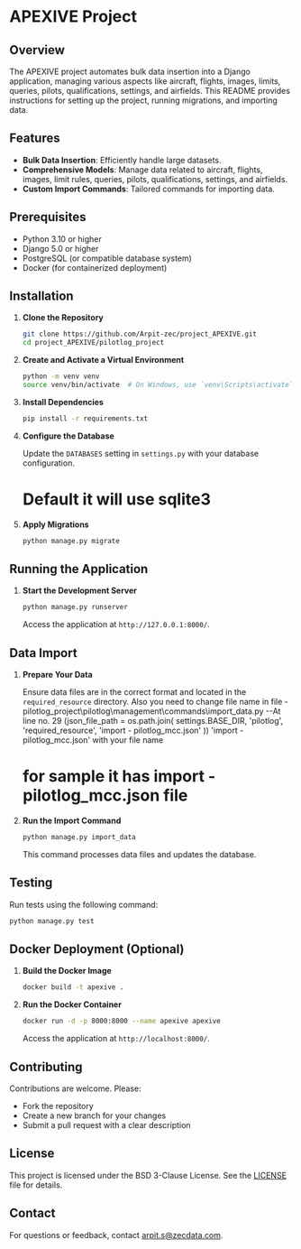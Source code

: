 # APEXIVE Project

## Overview

The APEXIVE project automates bulk data insertion into a Django application, managing various aspects like aircraft, flights, images, limits, queries, pilots, qualifications, settings, and airfields. This README provides instructions for setting up the project, running migrations, and importing data.

## Features

- **Bulk Data Insertion**: Efficiently handle large datasets.
- **Comprehensive Models**: Manage data related to aircraft, flights, images, limit rules, queries, pilots, qualifications, settings, and airfields.
- **Custom Import Commands**: Tailored commands for importing data.

## Prerequisites

- Python 3.10 or higher
- Django 5.0 or higher
- PostgreSQL (or compatible database system)
- Docker (for containerized deployment)

## Installation

1. **Clone the Repository**

   ```bash
   git clone https://github.com/Arpit-zec/project_APEXIVE.git
   cd project_APEXIVE/pilotlog_project
   ```

2. **Create and Activate a Virtual Environment**

   ```bash
   python -m venv venv
   source venv/bin/activate  # On Windows, use `venv\Scripts\activate`
   ```

3. **Install Dependencies**

   ```bash
   pip install -r requirements.txt
   ```

4. **Configure the Database**

   Update the `DATABASES` setting in `settings.py` with your database configuration.
   # Default it will use sqlite3

5. **Apply Migrations**

   ```bash
   python manage.py migrate
   ```

## Running the Application

1. **Start the Development Server**

   ```bash
   python manage.py runserver
   ```

   Access the application at `http://127.0.0.1:8000/`.

## Data Import

1. **Prepare Your Data**

   Ensure data files are in the correct format and located in the `required_resource` directory. Also you need to change file name in file - pilotlog_project\pilotlog\management\commands\import_data.py
   --At line no. 29 (json_file_path = os.path.join(
                        settings.BASE_DIR, 'pilotlog', 'required_resource', 'import - pilotlog_mcc.json'
                    ))
    'import - pilotlog_mcc.json' with your file name
   # for sample it has import - pilotlog_mcc.json file

2. **Run the Import Command**

   ```bash
   python manage.py import_data
   ```

   This command processes data files and updates the database.

## Testing

Run tests using the following command:

```bash
python manage.py test
```

## Docker Deployment (Optional)

1. **Build the Docker Image**

   ```bash
   docker build -t apexive .
   ```

2. **Run the Docker Container**

   ```bash
   docker run -d -p 8000:8000 --name apexive apexive
   ```

   Access the application at `http://localhost:8000/`.

## Contributing

Contributions are welcome. Please:

- Fork the repository
- Create a new branch for your changes
- Submit a pull request with a clear description

## License

This project is licensed under the BSD 3-Clause License. See the [LICENSE](LICENSE) file for details.

## Contact

For questions or feedback, contact arpit.s@zecdata.com.

